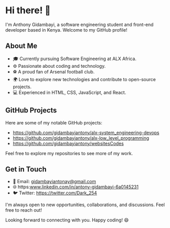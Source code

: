 # Hi there! 👋

I'm Anthony Gidambayi, a software engineering student and front-end developer based in Kenya. Welcome to my GitHub profile!

## About Me

- 🎓 Currently pursuing Software Engineering at ALX Africa.
- ⚙️ Passionate about coding and technology.
- ⚽️ A proud fan of Arsenal football club.
- 🌍 Love to explore new technologies and contribute to open-source projects.
- 💻 Experienced in HTML, CSS, JavaScript, and React.

## GitHub Projects

Here are some of my notable GitHub projects:

- https://github.com/gidambayiantony/alx-system_engineering-devops
- https://github.com/gidambayiantony/alx-low_level_programming
- https://github.com/gidambayiantony/websitesCodes

Feel free to explore my repositories to see more of my work.

## Get in Touch

- 📧 Email: gidambayiantonay@gmail.com
- 🌐 https:www.linkedin.com/in/antony-gidambayi-6a0145231
- 🐦 Twitter: https://twitter.com/Dark_254 

I'm always open to new opportunities, collaborations, and discussions. Feel free to reach out!

Looking forward to connecting with you. Happy coding! 😄
